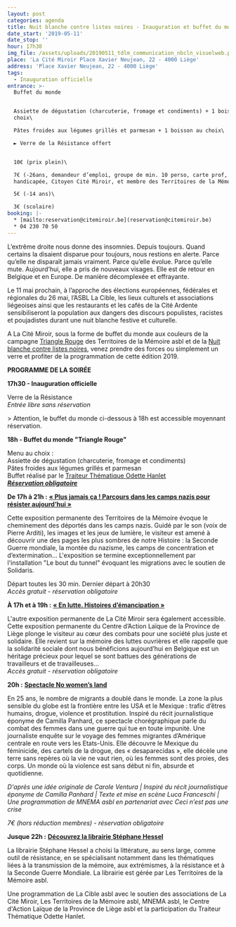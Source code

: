 ```yaml
---
layout: post
categories: agenda
title: Nuit blanche contre listes noires - Inauguration et buffet du monde
date_start: '2019-05-11'
date_stop: ''
hour: 17h30
img_file: /assets/uploads/20190511_tdlm_communication_nbcln_visuelweb.png
place: 'La Cité Miroir Place Xavier Neujean, 22 - 4000 Liège'
address: 'Place Xavier Neujean, 22 - 4000 Liège'
tags:
  - Inauguration officielle
entrance: >-
  Buffet du monde


  Assiette de dégustation (charcuterie, fromage et condiments) + 1 boisson au
  choix\

  Pâtes froides aux légumes grillés et parmesan + 1 boisson au choix\

  ► Verre de la Résistance offert


  10€ (prix plein)\

  7€ (-26ans, demandeur d’emploi, groupe de min. 10 perso, carte prof, personne
  handicapée, Citoyen Cité Miroir, et membre des Territoires de la Mémoire)\

  5€ (-14 ans)\

  3€ (scolaire)
booking: |-
  * [mailto:reservation@citemiroir.be](reservation@citemiroir.be)
  * 04 230 70 50
---
```

L’extrême droite nous donne des insomnies. Depuis toujours. Quand certains la disaient disparue pour toujours, nous restions en alerte. Parce qu’elle ne disparaît jamais vraiment. Parce qu’elle évolue. Parce qu’elle mute. Aujourd’hui, elle a pris de nouveaux visages. Elle est de retour en Belgique et en Europe. De manière décomplexée et effrayante.

Le 11 mai prochain, à l’approche des élections européennes, fédérales et régionales du 26 mai, l’ASBL La Cible, les lieux culturels et associations liégeoises ainsi que les restaurants et les cafés de la Cité Ardente sensibiliseront la population aux dangers des discours populistes, racistes et poujadistes durant une nuit blanche festive et culturelle.

A La Cité Miroir, sous la forme de buffet du monde aux couleurs de la campagne [Triangle Rouge](https://www.trianglerouge.be/) des Territoires de la Mémoire asbl et de la [Nuit blanche contre listes noires](http://www.nbln.be/), venez prendre des forces ou simplement un verre et profiter de la programmation de cette édition 2019.

**PROGRAMME DE LA SOIRÉE**

<div class="card card--one">

**17h30 - Inauguration officielle**

Verre de la Résistance\
_Entrée libre sans réservation_

\> Attention, le buffet du monde ci-dessous à 18h est accessible moyennant réservation.

**18h - Buffet du monde "Triangle Rouge"**

Menu au choix :\
Assiette de dégustation (charcuterie, fromage et condiments)\
Pâtes froides aux légumes grillés et parmesan\
Buffet réalisé par le [Traiteur Thématique Odette Hanlet](https://www.odettehanlet.com/)\
**[_Réservation obligatoire_](https://shop.utick.be/?pos=CITEMIROIR&module=ACTIVITYSERIEDETAILS&s=7F67AC94-AC3E-F85C-91B7-B822F42F8CC8)**

</div>

**De 17h à 21h :**  [**« Plus jamais ça ! Parcours dans les camps nazis pour résister aujourd’hui »**](https://www.territoires-memoire.be/plusjamaisca)

Cette exposition permanente des Territoires de la Mémoire évoque le cheminement des déportés dans les camps nazis. Guidé par le son (voix de Pierre Arditi), les images et les jeux de lumière, le visiteur est amené à découvrir une des pages les plus sombres de notre Histoire : la Seconde Guerre mondiale, la montée du nazisme, les camps de concentration et d’extermination… L'exposition se termine exceptionnellement par l'installation "Le bout du tunnel" évoquant les migrations avec le soutien de Solidaris.

Départ toutes les 30 min. Dernier départ à 20h30\
_Accès gratuit - réservation obligatoire_

**À 17h et à 19h :** [**« En lutte. Histoires d’émancipation »**](https://www.calliege.be/exposition-en-lutte-histoires-demancipation/)

L'autre exposition permanente de La Cité Miroir sera également accessible. Cette exposition permanente du Centre d’Action Laïque de la Province de Liège plonge le visiteur au cœur des combats pour une société plus juste et solidaire. Elle revient sur la mémoire des luttes ouvrières et elle rappelle que la solidarité sociale dont nous bénéficions aujourd’hui en Belgique est un héritage précieux pour lequel se sont battues des générations de travailleurs et de travailleuses…\
_Accès gratuit - réservation obligatoire_

**20h :** [**Spectacle No women’s land**](http://www.citemiroir.be/fr/activite/no-women-s-land)

En 25 ans, le nombre de migrants a doublé dans le monde. La zone la plus sensible du globe est la frontière entre les USA et le Mexique : trafic d’êtres humains, drogue, violence et prostitution. Inspiré du récit journalistique éponyme de Camilla Panhard, ce spectacle chorégraphique parle du combat des femmes dans une guerre qui tue en toute impunité. Une journaliste enquête sur le voyage des femmes migrantes d’Amérique centrale en route vers les Etats-Unis. Elle découvre le Mexique du féminicide, des cartels de la drogue, des « desaparecidas », elle décèle une terre sans repères où la vie ne vaut rien, où les femmes sont des proies, des corps. Un monde où la violence est sans début ni fin, absurde et quotidienne. 

_D'après une idée originale de Carole Ventura | Inspiré du récit journalistique éponyme de Camilla Panhard | Texte et mise en scène Luca Franceschi | Une programmation de MNEMA asbl en partenariat avec Ceci n’est pas une crise_

_7€ (hors réduction membres) - réservation obligatoire_

**Jusque 22h :** [**Découvrez la librairie Stéphane Hessel**](http://www.citemiroir.be/fr/librairie)

La librairie Stéphane Hessel a choisi la littérature, au sens large, comme outil de résistance, en se spécialisant notamment dans les thématiques liées à la transmission de la mémoire, aux extrémismes, à la résistance et à la Seconde Guerre Mondiale. La librairie est gérée par Les Territoires de la Mémoire asbl.

Une programmation de La Cible asbl avec le soutien des associations de La Cité Miroir, Les Territoires de la Mémoire asbl, MNEMA asbl, le Centre d'Action Laïque de la Province de Liège asbl et la participation du Traiteur Thématique Odette Hanlet.
